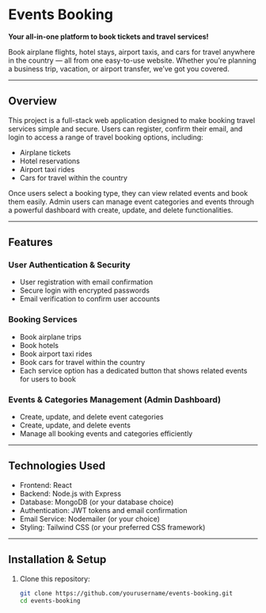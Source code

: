 # Events Booking

**Your all-in-one platform to book tickets and travel services!**

Book airplane flights, hotel stays, airport taxis, and cars for travel anywhere in the country — all from one easy-to-use website. Whether you’re planning a business trip, vacation, or airport transfer, we’ve got you covered.

---

## Overview

This project is a full-stack web application designed to make booking travel services simple and secure. Users can register, confirm their email, and login to access a range of travel booking options, including:

- Airplane tickets  
- Hotel reservations  
- Airport taxi rides  
- Cars for travel within the country  

Once users select a booking type, they can view related events and book them easily. Admin users can manage event categories and events through a powerful dashboard with create, update, and delete functionalities.

---

## Features

### User Authentication & Security
- User registration with email confirmation  
- Secure login with encrypted passwords  
- Email verification to confirm user accounts  

### Booking Services
- Book airplane trips  
- Book hotels  
- Book airport taxi rides  
- Book cars for travel within the country  
- Each service option has a dedicated button that shows related events for users to book  

### Events & Categories Management (Admin Dashboard)
- Create, update, and delete event categories  
- Create, update, and delete events  
- Manage all booking events and categories efficiently  

---

## Technologies Used

- Frontend: React  
- Backend: Node.js with Express  
- Database: MongoDB (or your database choice)  
- Authentication: JWT tokens and email confirmation  
- Email Service: Nodemailer (or your choice)  
- Styling: Tailwind CSS (or your preferred CSS framework)  

---

## Installation & Setup

1. Clone this repository:

   ```bash
   git clone https://github.com/yourusername/events-booking.git
   cd events-booking
